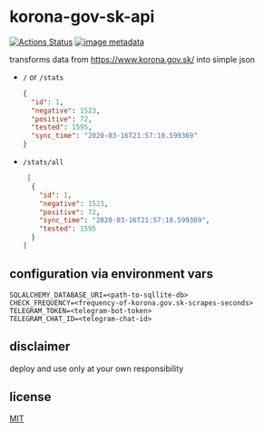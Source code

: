 # korona-gov-sk-api
[![Actions Status](https://github.com/kamko/korona-gov-sk-api/workflows/Docker%20build/badge.svg)](https://github.com/kamko/korona-gov-sk-api/actions "docker build status badge")
[![image metadata](https://images.microbadger.com/badges/image/kamko/korona-gov-sk-api.svg)](https://microbadger.com/images/kamko/korona-gov-sk-api "kamko/echoer image metadata")

transforms data from https://www.korona.gov.sk/ into simple json

- `/` or `/stats`
    ```json
    {
      "id": 1,
      "negative": 1523,
      "positive": 72,
      "tested": 1595,
      "sync_time": "2020-03-16T21:57:10.599369"
    }
    ```
- `/stats/all`
    ```json
     [
      {
        "id": 1,
        "negative": 1523,
        "positive": 72,
        "sync_time": "2020-03-16T21:57:10.599369",
        "tested": 1595
      }
    ]
    ```

## configuration via environment vars
```
SQLALCHEMY_DATABASE_URI=<path-to-sqllite-db>
CHECK_FREQUENCY=<frequency-of-korona.gov.sk-scrapes-seconds>
TELEGRAM_TOKEN=<telegram-bot-token>
TELEGRAM_CHAT_ID=<telegram-chat-id>
```

## disclaimer

deploy and use only at your own responsibility

## license
[MIT](LICENSE)
